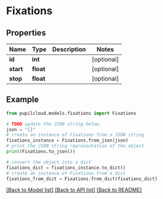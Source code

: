 # Fixations


## Properties

Name | Type | Description | Notes
------------ | ------------- | ------------- | -------------
**id** | **int** |  | [optional] 
**start** | **float** |  | [optional] 
**stop** | **float** |  | [optional] 

## Example

```python
from pupilcloud.models.fixations import Fixations

# TODO update the JSON string below
json = "{}"
# create an instance of Fixations from a JSON string
fixations_instance = Fixations.from_json(json)
# print the JSON string representation of the object
print(Fixations.to_json())

# convert the object into a dict
fixations_dict = fixations_instance.to_dict()
# create an instance of Fixations from a dict
fixations_from_dict = Fixations.from_dict(fixations_dict)
```
[[Back to Model list]](../README.md#documentation-for-models) [[Back to API list]](../README.md#documentation-for-api-endpoints) [[Back to README]](../README.md)


